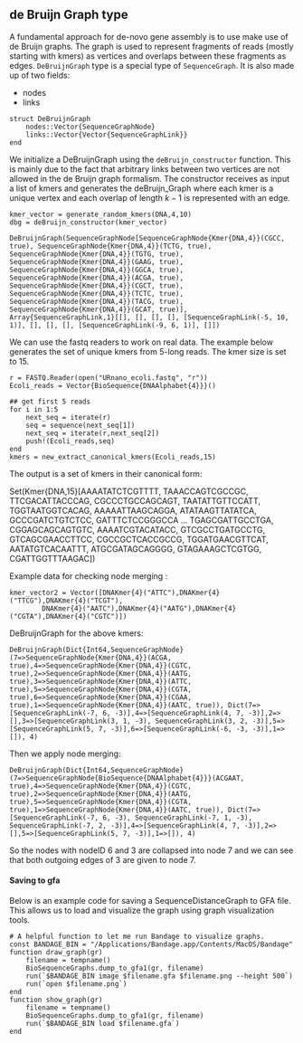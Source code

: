 ## de Bruijn Graph type

A fundamental approach for de-novo gene assembly is to use make use of de Bruijn graphs.
The graph is used to represent fragments of reads (mostly starting with kmers) as vertices and
overlaps between these fragments as edges.
`DeBruijnGraph` type is a special type of `SequenceGraph`. It is also made up of two fields:

- nodes
- links

```
struct DeBruijnGraph
    nodes::Vector{SequenceGraphNode}
    links::Vector{Vector{SequenceGraphLink}}
end
```

We initialize a DeBruijnGraph using the `deBruijn_constructor` function.
This is mainly due to the fact that arbitrary links between two vertices are not allowed in the
de Bruijn graph formalism. The constructor receives as input a list of kmers and generates the deBruijn_Graph
where each kmer is a unique vertex and each overlap  of length $k-1$ is represented with an edge.

```
kmer_vector = generate_random_kmers(DNA,4,10)
dbg = deBruijn_constructor(kmer_vector)

DeBruijnGraph(SequenceGraphNode[SequenceGraphNode{Kmer{DNA,4}}(CGCC, true), SequenceGraphNode{Kmer{DNA,4}}(TCTG, true), SequenceGraphNode{Kmer{DNA,4}}(TGTG, true), SequenceGraphNode{Kmer{DNA,4}}(GAAG, true), SequenceGraphNode{Kmer{DNA,4}}(GGCA, true), SequenceGraphNode{Kmer{DNA,4}}(ACGA, true), SequenceGraphNode{Kmer{DNA,4}}(CGCT, true), SequenceGraphNode{Kmer{DNA,4}}(TCTC, true), SequenceGraphNode{Kmer{DNA,4}}(TACG, true), SequenceGraphNode{Kmer{DNA,4}}(GCAT, true)], Array{SequenceGraphLink,1}[[], [], [], [], [SequenceGraphLink(-5, 10, 1)], [], [], [], [SequenceGraphLink(-9, 6, 1)], []])
```


We can use the fastq readers to work on real data. The example below generates the set of unique kmers from 5-long reads.
The kmer size is set to 15.


```
r = FASTQ.Reader(open("URnano_ecoli.fastq", "r"))
Ecoli_reads = Vector{BioSequence{DNAAlphabet{4}}}()

## get first 5 reads
for i in 1:5
    next_seq = iterate(r)
    seq = sequence(next_seq[1])
    next_seq = iterate(r,next_seq[2])
    push!(Ecoli_reads,seq)
end
kmers = new_extract_canonical_kmers(Ecoli_reads,15)
```

The output is a set of kmers in their canonical form:

Set(Kmer{DNA,15}[AAAATATCTCGTTTT, TAAACCAGTCGCCGC, TTCGACATTACCCAG, CGCCCTGCCAGCAGT, TAATATTGTTCCATT, TGGTAATGGTCACAG, AAAAATTAAGCAGGA, ATATAAGTTATATCA, GCCCGATCTGTCTCC, GATTTCTCCGGGCCA  …  TGAGCGATTGCCTGA, CGGAGCAGCAGTGTC, AAAATCGTACATACC, GTCGCCTGATGCCTG, GTCAGCGAACCTTCC, CGCCGCTCACCGCCG, TGGATGAACGTTCAT, AATATGTCACAATTT, ATGCGATAGCAGGGG, GTAGAAAGCTCGTGG, CGATTGGTTTAAGAC])


Example data for checking node merging :

```
kmer_vector2 = Vector([DNAKmer{4}("ATTC"),DNAKmer{4}("TTCG"),DNAKmer{4}("TCGT"),
        DNAKmer{4}("AATC"),DNAKmer{4}("AATG"),DNAKmer{4}("CGTA"),DNAKmer{4}("CGTC")])
```


DeBruijnGraph for the above kmers:

```
DeBruijnGraph(Dict{Int64,SequenceGraphNode}(7=>SequenceGraphNode{Kmer{DNA,4}}(ACGA, true),4=>SequenceGraphNode{Kmer{DNA,4}}(CGTC, true),2=>SequenceGraphNode{Kmer{DNA,4}}(AATG, true),3=>SequenceGraphNode{Kmer{DNA,4}}(ATTC, true),5=>SequenceGraphNode{Kmer{DNA,4}}(CGTA, true),6=>SequenceGraphNode{Kmer{DNA,4}}(CGAA, true),1=>SequenceGraphNode{Kmer{DNA,4}}(AATC, true)), Dict(7=>[SequenceGraphLink(-7, 6, -3)],4=>[SequenceGraphLink(4, 7, -3)],2=>[],3=>[SequenceGraphLink(3, 1, -3), SequenceGraphLink(3, 2, -3)],5=>[SequenceGraphLink(5, 7, -3)],6=>[SequenceGraphLink(-6, -3, -3)],1=>[]), 4)
```


Then we apply node merging:

```
DeBruijnGraph(Dict{Int64,SequenceGraphNode}(7=>SequenceGraphNode{BioSequence{DNAAlphabet{4}}}(ACGAAT, true),4=>SequenceGraphNode{Kmer{DNA,4}}(CGTC, true),2=>SequenceGraphNode{Kmer{DNA,4}}(AATG, true),5=>SequenceGraphNode{Kmer{DNA,4}}(CGTA, true),1=>SequenceGraphNode{Kmer{DNA,4}}(AATC, true)), Dict(7=>[SequenceGraphLink(-7, 6, -3), SequenceGraphLink(-7, 1, -3), SequenceGraphLink(-7, 2, -3)],4=>[SequenceGraphLink(4, 7, -3)],2=>[],5=>[SequenceGraphLink(5, 7, -3)],1=>[]), 4)
```


So the nodes with nodeID 6 and 3 are collapsed into node 7 and we can see that both outgoing edges of 3 are given to node 7.



#### Saving to gfa

Below is an example code for saving a SequenceDistanceGraph to GFA file. This allows us to load and visualize the graph using graph visualization tools.

```
# A helpful function to let me run Bandage to visualize graphs.
const BANDAGE_BIN = "/Applications/Bandage.app/Contents/MacOS/Bandage"
function draw_graph(gr)
    filename = tempname()
    BioSequenceGraphs.dump_to_gfa1(gr, filename)
    run(`$BANDAGE_BIN image $filename.gfa $filename.png --height 500`)
    run(`open $filename.png`)
end
function show_graph(gr)
    filename = tempname()
    BioSequenceGraphs.dump_to_gfa1(gr, filename)
    run(`$BANDAGE_BIN load $filename.gfa`)
end
```
